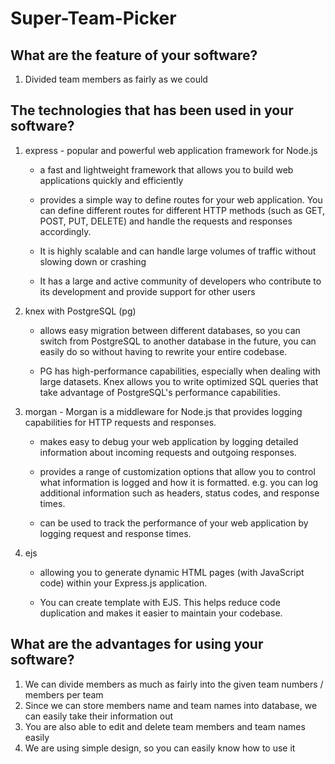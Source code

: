 # Super-Team-Picker

## What are the feature of your software?

1. Divided team members as fairly as we could

## The technologies that has been used in your software?

1. express - popular and powerful web application framework for Node.js

   - a fast and lightweight framework that allows you to build web applications quickly and efficiently

   - provides a simple way to define routes for your web application. You can define different routes for different HTTP methods (such as GET, POST, PUT, DELETE) and handle the requests and responses accordingly.

   - It is highly scalable and can handle large volumes of traffic without slowing down or crashing

   - It has a large and active community of developers who contribute to its development and provide support for other users

2. knex with PostgreSQL (pg)

   - allows easy migration between different databases, so you can switch from PostgreSQL to another database in the future, you can easily do so without having to rewrite your entire codebase.

   - PG has high-performance capabilities, especially when dealing with large datasets. Knex allows you to write optimized SQL queries that take advantage of PostgreSQL's performance capabilities.

3. morgan - Morgan is a middleware for Node.js that provides logging capabilities for HTTP requests and responses.

   - makes easy to debug your web application by logging detailed information about incoming requests and outgoing responses.

   - provides a range of customization options that allow you to control what information is logged and how it is formatted. e.g. you can log additional information such as headers, status codes, and response times.

   - can be used to track the performance of your web application by logging request and response times.

4. ejs

   - allowing you to generate dynamic HTML pages (with JavaScript code) within your Express.js application.

   - You can create template with EJS. This helps reduce code duplication and makes it easier to maintain your codebase.

## What are the advantages for using your software?

1. We can divide members as much as fairly into the given team numbers / members per team
2. Since we can store members name and team names into database, we can easily take their information out
3. You are also able to edit and delete team members and team names easily
4. We are using simple design, so you can easily know how to use it

